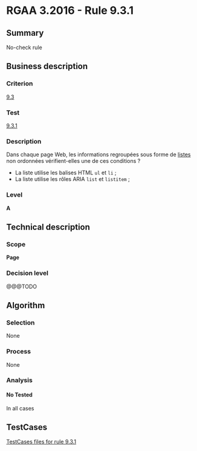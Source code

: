 # RGAA 3.2016 - Rule 9.3.1

## Summary
No-check rule


## Business description

### Criterion
[9.3](http://references.modernisation.gouv.fr/rgaa-accessibilite/criteres.html#crit-9-3)

### Test
[9.3.1](http://references.modernisation.gouv.fr/rgaa-accessibilite/criteres.html#test-9-3-1)

### Description
<div lang="fr">Dans chaque page Web, les informations regroup&#xE9;es sous forme de <a href="http://references.modernisation.gouv.fr/rgaa-accessibilite/glossaire.html#listes">listes</a> non ordonn&#xE9;es v&#xE9;rifient-elles une de ces conditions&nbsp;? <ul><li>La liste utilise les balises HTML <code lang="en">ul</code> et <code lang="en">li</code>&nbsp;;</li> <li>La liste utilise les r&#xF4;les ARIA <code lang="en">list</code> et <code lang="en">listitem</code>&nbsp;;</li> </ul></div>

### Level
**A**


## Technical description

### Scope
**Page**

### Decision level
@@@TODO


## Algorithm

### Selection
None

### Process
None

### Analysis

#### No Tested
In all cases


##  TestCases

[TestCases files for rule 9.3.1](https://github.com/Asqatasun/Asqatasun/tree/develop/rules/rules-rgaa3.2016/src/test/resources/testcases/rgaa32016/Rgaa32016Rule090301/)


